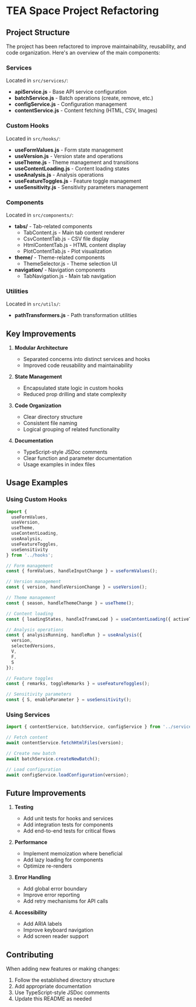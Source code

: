 # TEA Space Project Refactoring

## Project Structure

The project has been refactored to improve maintainability, reusability, and code organization. Here's an overview of the main components:

### Services

Located in `src/services/`:

- **apiService.js** - Base API service configuration
- **batchService.js** - Batch operations (create, remove, etc.)
- **configService.js** - Configuration management
- **contentService.js** - Content fetching (HTML, CSV, Images)

### Custom Hooks

Located in `src/hooks/`:

- **useFormValues.js** - Form state management
- **useVersion.js** - Version state and operations
- **useTheme.js** - Theme management and transitions
- **useContentLoading.js** - Content loading states
- **useAnalysis.js** - Analysis operations
- **useFeatureToggles.js** - Feature toggle management
- **useSensitivity.js** - Sensitivity parameters management

### Components

Located in `src/components/`:

- **tabs/** - Tab-related components
  - TabContent.js - Main tab content renderer
  - CsvContentTab.js - CSV file display
  - HtmlContentTab.js - HTML content display
  - PlotContentTab.js - Plot visualization
- **theme/** - Theme-related components
  - ThemeSelector.js - Theme selection UI
- **navigation/** - Navigation components
  - TabNavigation.js - Main tab navigation

### Utilities

Located in `src/utils/`:

- **pathTransformers.js** - Path transformation utilities

## Key Improvements

1. **Modular Architecture**
   - Separated concerns into distinct services and hooks
   - Improved code reusability and maintainability

2. **State Management**
   - Encapsulated state logic in custom hooks
   - Reduced prop drilling and state complexity

3. **Code Organization**
   - Clear directory structure
   - Consistent file naming
   - Logical grouping of related functionality

4. **Documentation**
   - TypeScript-style JSDoc comments
   - Clear function and parameter documentation
   - Usage examples in index files

## Usage Examples

### Using Custom Hooks

```javascript
import { 
  useFormValues, 
  useVersion, 
  useTheme,
  useContentLoading,
  useAnalysis,
  useFeatureToggles,
  useSensitivity 
} from '../hooks';

// Form management
const { formValues, handleInputChange } = useFormValues();

// Version management
const { version, handleVersionChange } = useVersion();

// Theme management
const { season, handleThemeChange } = useTheme();

// Content loading
const { loadingStates, handleIframeLoad } = useContentLoading({ activeTab });

// Analysis operations
const { analysisRunning, handleRun } = useAnalysis({ 
  version, 
  selectedVersions, 
  V, 
  F, 
  S 
});

// Feature toggles
const { remarks, toggleRemarks } = useFeatureToggles();

// Sensitivity parameters
const { S, enableParameter } = useSensitivity();
```

### Using Services

```javascript
import { contentService, batchService, configService } from '../services';

// Fetch content
await contentService.fetchHtmlFiles(version);

// Create new batch
await batchService.createNewBatch();

// Load configuration
await configService.loadConfiguration(version);
```

## Future Improvements

1. **Testing**
   - Add unit tests for hooks and services
   - Add integration tests for components
   - Add end-to-end tests for critical flows

2. **Performance**
   - Implement memoization where beneficial
   - Add lazy loading for components
   - Optimize re-renders

3. **Error Handling**
   - Add global error boundary
   - Improve error reporting
   - Add retry mechanisms for API calls

4. **Accessibility**
   - Add ARIA labels
   - Improve keyboard navigation
   - Add screen reader support

## Contributing

When adding new features or making changes:

1. Follow the established directory structure
2. Add appropriate documentation
3. Use TypeScript-style JSDoc comments
4. Update this README as needed
